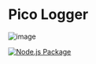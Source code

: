 # Pico Logger
![image](https://user-images.githubusercontent.com/49792104/148695582-47573ca8-269d-49a2-804b-7d075dcec8cb.png)

[![Node.js Package](https://github.com/nilanjansiromani/pico-logger/actions/workflows/npm-publish.yml/badge.svg)](https://github.com/nilanjansiromani/pico-logger/actions/workflows/npm-publish.yml)
